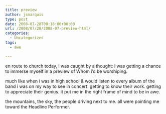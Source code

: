 ```yaml
---
title: preview
author: jsmarquis
type: post
date: 2008-07-28T00:18:00+00:00
url: /2008/07/28/2008-07-preview-html/
categories:
  - Uncategorized
tags:
  - awe

---
```

en route to church today, i was caught by a thought:
i was getting a chance to immerse myself in a preview of Whom i&#8217;d be worshiping.

much like when i was in high school & would listen to every album of the band i was on my way to see in concert.
getting to know their work.
getting to appreciate their genius.
it put me in the right frame of mind to be in awe.

the mountains, the sky, the people driving next to me.
all were pointing me toward the Headline Performer.